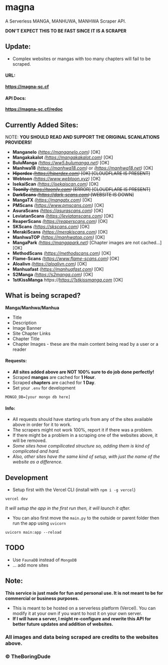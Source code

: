 # magna
A Serverless MANGA, MANHUWA, MANHWA Scraper API.

**DON'T EXPECT THIS TO BE FAST SINCE IT IS A SCRAPER**

## Update:
- Complex websites or mangas with too many chapters will fail to be scraped.

#### URL:
**https://magna-sc.cf**

#### API Docs:
**https://magna-sc.cf/redoc**

## Currently Added Sites:
NOTE: **YOU SHOULD READ AND SUPPORT THE ORIGINAL SCANLATIONS PROVIDERS!**

- **Manganelo** *(https://manganelo.com)* [OK]
- **Mangakakalot** *(https://mangakakalot.com)* [OK]
- **BuluManga** *(https://ww5.bulumanga.net)* [OK]
- **Manhwa18** *(https://manhwa18.com)* or *(https://manhwa18.net)*  [OK]
- ~~**Hiperdex** *(https://hiperdex.com)* [OK] [CLOUDFLARE IS PRESENT]~~
- **Webtoon** *(https://www.webtoon.xyz)* [OK]
- **IsekaiScan** *(https://isekaiscan.com)* [OK]
- ~~**Toonily** *(https://toonily.com)* [ERROR] [CLOUDFLARE IS PRESENT]~~
- ~~**DarkScans** *(https://dark-scans.com)* [WEBSITE IS DOWN]~~
- **MangaTX** *(https://mangatx.com)* [OK]
- **PMScans** *(https://www.pmscans.com)* [OK]
- **AsuraScans** *(https://asurascans.com)* [OK]
- **LeviatanScans** *(https://leviatanscans.com)* [OK]
- **ReaperScans** *(https://reaperscans.com)* [OK]
- **SKScans** *(https://skscans.com)* [OK]
- **MerakiScans** *(https://merakiscans.com)* [OK]
- **ManhwaTOP** *(https://manhwatop.com)* [OK]
- **MangaPark** *(https://mangapark.net)* [Chapter images are not cached...] [OK]
- **MethodScans** *(https://methodscans.com)* [OK]
- **Flame-Scans** *(https://www.flame-scans.com)* [OK]
- **Aloalivn** *(https://aloalivn.com)* [OK]
- **Manhuafast** *(https://manhuafast.com)* [OK]
- **S2Manga** *(https://s2manga.com)* [OK]
- **1stKissManga** *https://https://1stkissmanga.com* [OK]

## What is being scraped?
**Manga/Manhwa/Manhua**
- Title
- Description
- Image Banner
- Site Chapter Links
- Chapter Title
- Chapter Images - these are the main content being read by a user or a reader

#### Requests:
- **All sites added above are NOT 100% sure to do job done perfectly!**
- Scraped **mangas** are cached for **1 Hour**.
- Scraped **chapters** are cached for **1 Day**.
- Set your `.env` for development
```
MONGO_DB=[your mongo db here]
```

#### Info:
- All requests should have starting urls from any of the sites available above in order for it to work.
- The scrapers might not work 100%, report it if there was a problem.
- If there might be a problem in a scraping one of the websites above, it will be removed.
- *Some sites have compilicated structure so, adding them is kind of complicated and hard.*
- *Also, other sites have the same kind of setup, with just the name of the website as a difference.*

## Development
- Setup first with the Vercel CLI (install with `npm i -g vercel`)
```
vercel dev
```
*It will setup the app in the first run then, it will launch it after.*
- You can also first move the `main.py` to the outside or parent folder then run the app using `uvicorn`
```
uvicorn main:app --reload
```

## TODO
- Use `FaunaDB` instead of `MongoDB`
- ... add more sites

## Note:
**This service is just made for fun and personal use. It is not meant to be for commercial or business purposes.**
- This is meant to be hosted on a serverless platform (Vercel). You can modify it at your own if you want to host it on your own server.
- **If I will have a server, I might re-configure and rewrite this API for better future updates and addition of websites.**

### All images and data being scraped are credits to the websites above.

### &copy; **TheBoringDude**

